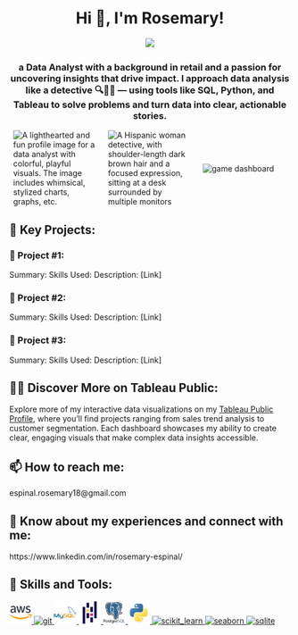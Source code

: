 <h1 align="center">Hi 👋, I'm Rosemary!</h1>

<p align="center">
  <img src="https://github.com/user-attachments/assets/b30903bf-feb1-42a8-925a-dda46cecb787" width="400" />
</p>

<h3 align="center">a Data Analyst with a background in retail and a passion for uncovering insights that drive impact. 
  I approach data analysis like a detective 🔍🕵️‍♀️ — using tools like SQL, Python, and Tableau to solve problems and turn data into clear, actionable stories.</h3>

<div style="display: flex; justify-content: center; align-items: center; gap: 20px;">
  <img src="https://github.com/user-attachments/assets/e5ba6994-07be-4460-b63d-fbb96f312aa3" alt="A lighthearted and fun profile image for a data analyst with colorful, playful visuals. The image includes whimsical, stylized charts, graphs, etc." width="150" />
  <img src="https://github.com/user-attachments/assets/90e5ad03-6190-4398-9811-6eb0ced4d8e2" alt="A Hispanic woman detective, with shoulder-length dark brown hair and a focused expression, sitting at a desk surrounded by multiple monitors" width="150" />
  <img src="https://github.com/user-attachments/assets/ec047a02-78fb-47d5-bd79-2eac57382cc6" alt="game dashboard" width="150" />
</div>





<div>

<h2 align="left">📁 Key Projects:</h2>

<h3 align="left"> 📝 Project #1:</h3>
Summary:
Skills Used:
Description:
[Link]

<h3 align="left"> 📝 Project #2:</h3>
Summary:
Skills Used:
Description:
[Link]

<h3 align="left"> 📝 Project #3:</h3>
Summary:
Skills Used:
Description:
[Link]

</div>


<div>
<h2 align="left">👨‍💻 Discover More on Tableau Public:</h2>

Explore more of my interactive data visualizations on my <a href="https://public.tableau.com/app/profile/rosemary.espinal/vizzes" target="_blank">Tableau Public Profile</a>, where you’ll find projects ranging from sales trend analysis to customer segmentation. Each dashboard showcases my ability to create clear, engaging visuals that make complex data insights accessible.
</div>


<h2 align="left"> 📫 How to reach me:</h2> 
espinal.rosemary18@gmail.com


<h2 align="left"> 📄 Know about my experiences and connect with me:</h2>
https://www.linkedin.com/in/rosemary-espinal/

<h2 align="left"> 🧰 Skills and Tools:</h2>

<p align="left"> <a href="https://aws.amazon.com" target="_blank" rel="noreferrer"> <img src="https://raw.githubusercontent.com/devicons/devicon/master/icons/amazonwebservices/amazonwebservices-original-wordmark.svg" alt="aws" width="40" height="40"/> </a> <a href="https://git-scm.com/" target="_blank" rel="noreferrer"> <img src="https://www.vectorlogo.zone/logos/git-scm/git-scm-icon.svg" alt="git" width="40" height="40"/> </a> <a href="https://www.mysql.com/" target="_blank" rel="noreferrer"> <img src="https://raw.githubusercontent.com/devicons/devicon/master/icons/mysql/mysql-original-wordmark.svg" alt="mysql" width="40" height="40"/> </a> <a href="https://pandas.pydata.org/" target="_blank" rel="noreferrer"> <img src="https://raw.githubusercontent.com/devicons/devicon/2ae2a900d2f041da66e950e4d48052658d850630/icons/pandas/pandas-original.svg" alt="pandas" width="40" height="40"/> </a> <a href="https://www.postgresql.org" target="_blank" rel="noreferrer"> <img src="https://raw.githubusercontent.com/devicons/devicon/master/icons/postgresql/postgresql-original-wordmark.svg" alt="postgresql" width="40" height="40"/> </a> <a href="https://www.python.org" target="_blank" rel="noreferrer"> <img src="https://raw.githubusercontent.com/devicons/devicon/master/icons/python/python-original.svg" alt="python" width="40" height="40"/> </a> <a href="https://scikit-learn.org/" target="_blank" rel="noreferrer"> <img src="https://upload.wikimedia.org/wikipedia/commons/0/05/Scikit_learn_logo_small.svg" alt="scikit_learn" width="40" height="40"/> </a> <a href="https://seaborn.pydata.org/" target="_blank" rel="noreferrer"> <img src="https://seaborn.pydata.org/_images/logo-mark-lightbg.svg" alt="seaborn" width="40" height="40"/> </a> <a href="https://www.sqlite.org/" target="_blank" rel="noreferrer"> <img src="https://www.vectorlogo.zone/logos/sqlite/sqlite-icon.svg" alt="sqlite" width="40" height="40"/> </a> </p>
